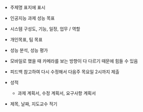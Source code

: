 - 주제명 표지에 표시
- 인공지능 과제 성능 목표
- 시스템 구성도, 기능, 일정, 업무 / 역할
- 개인목표, 팀 목표
- 성능 분석, 성능 평가
- 모바일로 했을 때 카메라를 보는 방향이 다 다르기 때문에 힘들 수 있음
- 피드백 참고하여 다시 수정해서 다음주 목요일 2시까지 제출

- 성적 
	- 과제 계획서, 수정 계획서, 요구사항 계획서
- 제목, 날짜, 지도교수 적기